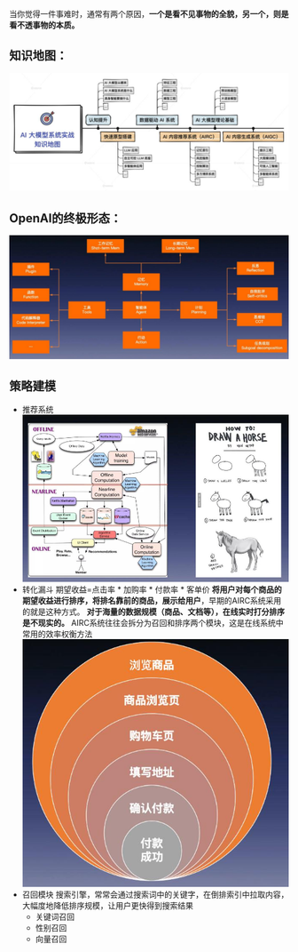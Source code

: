 当你觉得一件事难时，通常有两个原因，**一个是看不见事物的全貌，另一个，则是看不透事物的本质。**

## 知识地图：
![](attachments/20240309112155.jpg)
## OpenAI的终极形态：
![](attachments/20240309140712.jpg)
## 策略建模
- 推荐系统
![](attachments/20240309145646.jpg)
- 转化漏斗
期望收益=点击率 * 加购率 * 付款率 * 客单价
**将用户对每个商品的期望收益进行排序，将排名靠前的商品，展示给用户**，早期的AIRC系统采用的就是这种方式。
**对于海量的数据规模（商品、文档等），在线实时打分排序是不现实的。**
AIRC系统往往会拆分为召回和排序两个模块，这是在线系统中常用的效率权衡方法
![](attachments/20240309150935.jpg)
- 召回模块
搜索引擎，常常会通过搜索词中的关键字，在倒排索引中拉取内容，大幅度地降低排序规模，让用户更快得到搜索结果
	- 关键词召回
	- 性别召回
	- 向量召回